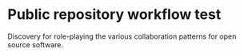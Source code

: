 # Public repository workflow test

Discovery for role-playing the various collaboration patterns for open source software.